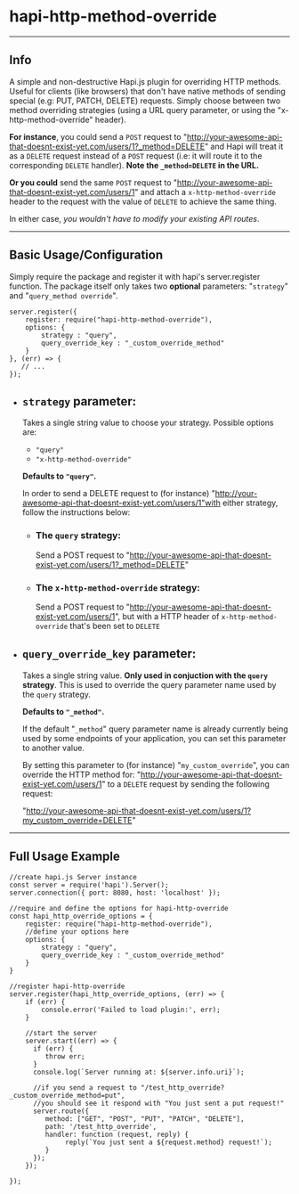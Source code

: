 
# hapi-http-method-override
-----
## Info
A simple and non-destructive Hapi.js plugin for overriding HTTP methods. Useful for clients (like browsers) that don't have native methods of sending special (e.g: PUT, PATCH, DELETE) requests. Simply choose between two method overriding strategies (using a URL query parameter, or using the "x-http-method-override" header).



**For instance**, you could send a `POST` request to "http://your-awesome-api-that-doesnt-exist-yet.com/users/1?_method=DELETE" and Hapi will treat it as a `DELETE` request instead of a `POST` request (i.e: it will route it to the corresponding `DELETE` handler). **Note the `_method=DELETE` in the URL.**

**Or you could** send the same `POST` request to "http://your-awesome-api-that-doesnt-exist-yet.com/users/1" and attach a `x-http-method-override` header to the request with the value of `DELETE` to achieve the same thing.

In either case, _you wouldn't have to modify your existing API routes_.

----

## Basic Usage/Configuration
Simply require the package and register it with hapi's server.register function. The package itself only takes two **optional** parameters:
"`strategy`" and "`query_method override`".
```
server.register({
    register: require("hapi-http-method-override"),
    options: {
        strategy : "query",
        query_override_key : "_custom_override_method"
    }
}, (err) => {
   // ...
});
```

- ## `strategy` parameter:

   Takes a single string value to choose your strategy. Possible options are:
   - `"query"`
   - `"x-http-method-override"`

  **Defaults to `"query"`.**

   In order to send a DELETE request to (for instance) "http://your-awesome-api-that-doesnt-exist-yet.com/users/1"with either strategy, follow the instructions below:

   - ### The `query` strategy:

      Send a POST request to  "http://your-awesome-api-that-doesnt-exist-yet.com/users/1?_method=DELETE"

   - ### The `x-http-method-override` strategy:

      Send a POST request to "http://your-awesome-api-that-doesnt-exist-yet.com/users/1", but with a HTTP header of `x-http-method-override` that's been set to `DELETE`


- ## `query_override_key` parameter:
   Takes a single string value. **Only used in conjuction with the `query` strategy**. This is used to override the query parameter name used by the `query` strategy.

   **Defaults to `"_method"`.**

   If the default "`_method`" query parameter name is already currently being used by some endpoints of your application, you can set this parameter to another value.

   By setting this parameter to (for instance) "`my_custom_override`", you can override the HTTP method for:
    "http://your-awesome-api-that-doesnt-exist-yet.com/users/1"
   to a `DELETE` request by sending the following request:

   "http://your-awesome-api-that-doesnt-exist-yet.com/users/1?my_custom_override=DELETE"


-----------------------

## Full Usage Example

```
//create hapi.js Server instance
const server = require('hapi').Server();
server.connection({ port: 8080, host: 'localhost' });

//require and define the options for hapi-http-override
const hapi_http_override_options = {
    register: require("hapi-http-method-override"),
    //define your options here
    options: {
        strategy : "query",
        query_override_key : "_custom_override_method"
    }
}

//register hapi-http-override
server.register(hapi_http_override_options, (err) => {
    if (err) {
        console.error('Failed to load plugin:', err);
    }

    //start the server
    server.start((err) => {
      if (err) {
         throw err;
      }
      console.log(`Server running at: ${server.info.uri}`);

      //if you send a request to "/test_http_override?_custom_override_method=put",
      //you should see it respond with "You just sent a put request!"
      server.route({
         method: ["GET", "POST", "PUT", "PATCH", "DELETE"],
         path: '/test_http_override',
         handler: function (request, reply) {
              reply(`You just sent a ${request.method} request!`);
         }
      });
    });

});
```
